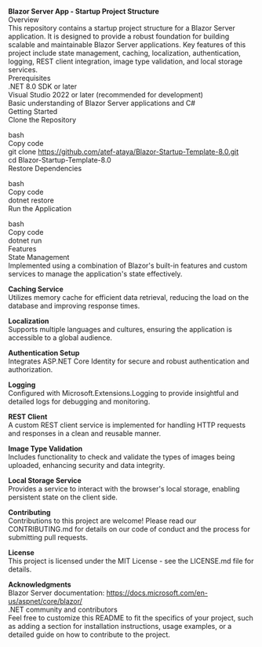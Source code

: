 **Blazor Server App - Startup Project Structure**
<br/>
Overview<br/>
This repository contains a startup project structure for a Blazor Server application. It is designed to provide a robust foundation for building scalable and maintainable Blazor Server applications. Key features of this project include state management, caching, localization, authentication, logging, REST client integration, image type validation, and local storage services.
<br/>
Prerequisites
<br/>
.NET 8.0 SDK or later<br/>
Visual Studio 2022 or later (recommended for development)<br/>
Basic understanding of Blazor Server applications and C#<br/>
Getting Started<br/>
Clone the Repository<br/>

bash<br/>
Copy code<br/>
git clone https://github.com/atef-ataya/Blazor-Startup-Template-8.0.git<br/>
cd Blazor-Startup-Template-8.0<br/>
Restore Dependencies<br/>

bash<br/>
Copy code<br/>
dotnet restore<br/>
Run the Application<br/>

bash<br/>
Copy code<br/>
dotnet run<br/>
Features<br/>
State Management<br/>
Implemented using a combination of Blazor's built-in features and custom services to manage the application's state effectively.<br/>

**Caching Service**<br/>
Utilizes memory cache for efficient data retrieval, reducing the load on the database and improving response times.<br/>

**Localization**<br/>
Supports multiple languages and cultures, ensuring the application is accessible to a global audience.<br/>

**Authentication Setup**<br/>
Integrates ASP.NET Core Identity for secure and robust authentication and authorization.<br/>

**Logging**<br/>
Configured with Microsoft.Extensions.Logging to provide insightful and detailed logs for debugging and monitoring.<br/>

**REST Client**<br/>
A custom REST client service is implemented for handling HTTP requests and responses in a clean and reusable manner.<br/>

**Image Type Validation**<br/>
Includes functionality to check and validate the types of images being uploaded, enhancing security and data integrity.<br/>

**Local Storage Service**<br/>
Provides a service to interact with the browser's local storage, enabling persistent state on the client side.<br/>

**Contributing**<br/>
Contributions to this project are welcome! Please read our CONTRIBUTING.md for details on our code of conduct and the process for submitting pull requests.<br/>

**License**<br/>
This project is licensed under the MIT License - see the LICENSE.md file for details.<br/>

**Acknowledgments**<br/>
Blazor Server documentation: https://docs.microsoft.com/en-us/aspnet/core/blazor/<br/>
.NET community and contributors<br/>
Feel free to customize this README to fit the specifics of your project, such as adding a section for installation instructions, usage examples, or a detailed guide on how to contribute to the project.<br/>
